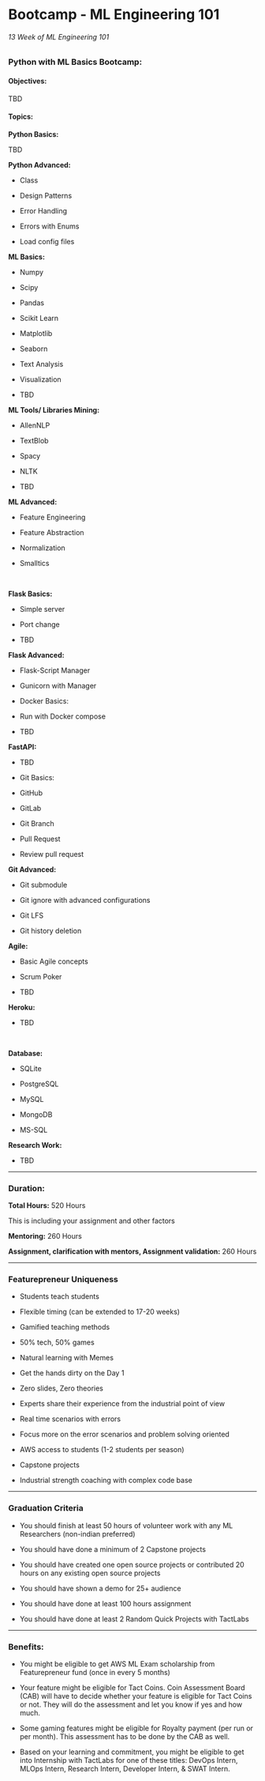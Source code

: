 # Bootcamp - ML Engineering 101
###### 13 Week of ML Engineering 101

### Python with ML Basics Bootcamp:

#### Objectives:
TBD 

#### Topics:
**Python Basics:**

TBD

**Python Advanced:**

- Class

- Design Patterns

- Error Handling 

- Errors with Enums

- Load config files

**ML Basics:**

- Numpy 

- Scipy

- Pandas

- Scikit Learn

- Matplotlib

- Seaborn

- Text Analysis

- Visualization

- TBD

**ML Tools/ Libraries Mining:**

- AllenNLP

- TextBlob

- Spacy

- NLTK

- TBD

**ML Advanced:**

- Feature Engineering

- Feature Abstraction

- Normalization

- Smalltics

​

**Flask Basics:**

- Simple server

- Port change

- TBD

**Flask Advanced:**

- Flask-Script Manager

- Gunicorn with Manager

- Docker Basics:

- Run with Docker compose

- TBD

**FastAPI:**

- TBD

- Git Basics:

- GitHub

- GitLab

- Git Branch

- Pull Request

- Review pull request

**Git Advanced:**

- Git submodule

- Git ignore with advanced configurations

- Git LFS

- Git history deletion

**Agile:**

- Basic Agile concepts

- Scrum Poker

- TBD

**Heroku:** 

- TBD

​

**Database:** 

- SQLite

- PostgreSQL

- MySQL

- MongoDB

- MS-SQL

**Research Work:**

- TBD

___

### Duration:

**Total Hours:** 
520 Hours 

This is including your assignment and other factors

**Mentoring:** 
260 Hours

**Assignment, clarification with mentors, Assignment validation:** 
260 Hours

___

### Featurepreneur Uniqueness
- Students teach students

- Flexible timing (can be extended to 17-20 weeks)

- Gamified teaching methods

- 50% tech, 50% games

- Natural learning with Memes

- Get the hands dirty on the Day 1

- Zero slides, Zero theories

- Experts share their experience from the industrial point of view

- Real time scenarios with errors

- Focus more on the error scenarios and problem solving oriented

- AWS access to students (1-2 students per season)

- Capstone projects

- Industrial strength coaching with complex code base

___

### Graduation Criteria
- You should finish at least 50 hours of volunteer work with any ML Researchers (non-indian preferred)

- You should have done a minimum of 2 Capstone projects

- You should have created one open source projects or contributed 20 hours on any existing open source projects

- You should have shown a demo for 25+ audience

- You should have done at least 100 hours assignment

- You should have done at least 2 Random Quick Projects with TactLabs

___

### Benefits:
- You might be eligible to get AWS ML Exam scholarship from Featurepreneur fund (once in every 5 months)

- Your feature might be eligible for Tact Coins. Coin Assessment Board (CAB) will have to decide whether your feature is eligible for Tact Coins or not. They will do the assessment and let you know if yes and how much.

- Some gaming features might be eligible for Royalty payment (per run or per month). This assessment has to be done by the CAB as well.

- Based on your learning and commitment, you might be eligible to get into Internship with TactLabs for one of these titles: DevOps Intern, MLOps Intern, Research Intern, Developer Intern, & SWAT Intern.


